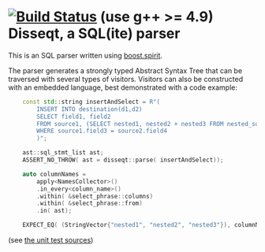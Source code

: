 [![Build Status](https://travis-ci.org/DannyHavenith/disseqt.svg)](https://travis-ci.org/DannyHavenith/disseqt) (use g++ >= 4.9)
Disseqt, a SQL(ite) parser
=====

This is an SQL parser written using [boost.spirit](http://www.boost.org/doc/libs/release/libs/spirit/doc/html/index.html).


The parser generates a strongly typed Abstract Syntax Tree that can be traversed with several types of visitors. Visitors can also be constructed with an embedded language, best demonstrated with a code example:

```C++
    const std::string insertAndSelect = R"(
        INSERT INTO destination(d1,d2) 
        SELECT field1, field2 
        FROM source1, (SELECT nested1, nested2 + nested3 FROM nested_source WHERE nested4 = 1) 
        WHERE source1.field3 = source2.field4
        )";

    ast::sql_stmt_list ast;
    ASSERT_NO_THROW( ast = disseqt::parse( insertAndSelect));

    auto columnNames =
        apply<NamesCollector>()
        .in_every<column_name>()
        .within( &select_phrase::columns)
        .within( &select_phrase::from)
        .in( ast);

    EXPECT_EQ( (StringVector{"nested1", "nested2", "nested3"}), columnNames.GetNames());
```

(see [the unit test sources](test/queries.cpp))




 
